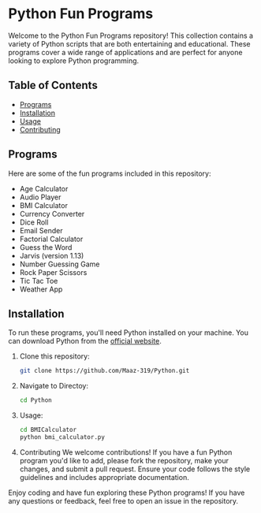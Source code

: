 # Python Fun Programs

Welcome to the Python Fun Programs repository! This collection contains a variety of Python scripts that are both entertaining and educational. These programs cover a wide range of applications and are perfect for anyone looking to explore Python programming.

## Table of Contents

- [Programs](#programs)
- [Installation](#installation)
- [Usage](#usage)
- [Contributing](#contributing)

## Programs

Here are some of the fun programs included in this repository:

- Age Calculator
- Audio Player
- BMI Calculator
- Currency Converter
- Dice Roll
- Email Sender
- Factorial Calculator
- Guess the Word
- Jarvis (version 1.13)
- Number Guessing Game
- Rock Paper Scissors
- Tic Tac Toe
- Weather App

## Installation

To run these programs, you'll need Python installed on your machine. You can download Python from the [official website](https://www.python.org/downloads/).

1. Clone this repository:
   ```bash
   git clone https://github.com/Maaz-319/Python.git
2. Navigate to Directoy:
   ```bash
   cd Python
3. Usage:
   ```bash
   cd BMICalculator
   python bmi_calculator.py
4. Contributing
We welcome contributions! If you have a fun Python program you'd like to add, please fork the repository, make your changes, and submit a pull request. Ensure your code follows the style guidelines and includes appropriate documentation.

Enjoy coding and have fun exploring these Python programs! If you have any questions or feedback, feel free to open an issue in the repository.

